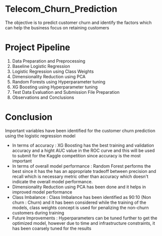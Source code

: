 # Telecom_Churn_Prediction
The objective is to predict customer churn and identify the factors which can help the business focus on retaining customers

# Project Pipeline
1. Data Preparation and Preprocessing
2. Baseline Logistic Regression
3. Logistic Regression using Class Weights
4. Dimensionality Reduction using PCA
5. Random Forests using Hyperparameter tuning
6. XG Boosting using Hyperparameter tuning
7. Test Data Evaluation and Submission File Preparation
8. Observations and Conclusions


# Conclusion
Important variables have been identified for the customer churn prediction using the logistic regression model
- In terms of accuracy :
XG Boosting has the best training and validation accuracy and a hight AUC value in the ROC curve and this will be used to submit for the Kaggle competition since accuracy is the most important
- In terms of overall model performance :
Random Forest performs the best since it has the has an appropriate tradeoff between precision and recall which is necessary metric other than accuracy which doesn't indicate the overall model performance.
- Dimensionality Reduction using PCA has been done and it helps in improved model performance
- Class Imbalance :
Class Imbalance has been identified as 90:10 (Non churn : Churn) and it has been considered while the training of the models, class weights concept is used for penalizing the non-churn customers during training
- Future Improvements : Hyperparameters can be tuned further to get the optimized model, however due to time and infrastructure constraints, it has been coarsely tuned for the results
